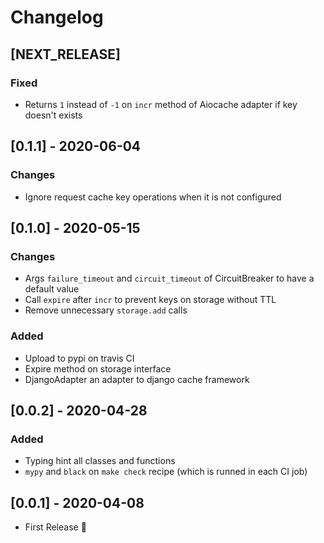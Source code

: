 # Changelog

## [NEXT_RELEASE]
### Fixed
* Returns `1` instead of `-1` on `incr` method of Aiocache adapter if key doesn't exists

## [0.1.1] - 2020-06-04
### Changes

* Ignore request cache key operations when it is not configured

## [0.1.0] - 2020-05-15
### Changes
* Args `failure_timeout` and `circuit_timeout` of CircuitBreaker to have a default value
* Call `expire` after `incr` to prevent keys on storage without TTL
* Remove unnecessary `storage.add` calls

### Added
* Upload to pypi on travis CI
* Expire method on storage interface
* DjangoAdapter an adapter to django cache framework

## [0.0.2] - 2020-04-28
### Added
* Typing hint all classes and functions
* `mypy` and `black` on `make check` recipe (which is runned in each CI job)


## [0.0.1] - 2020-04-08
* First Release :tada:

